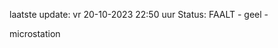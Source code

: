 laatste update: 
vr 20-10-2023 22:50   uur 
Status: FAALT - geel - 
<div class="service Y">microstation</div>